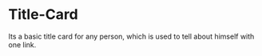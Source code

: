 # Title-Card
Its a basic title card for any person, which is used to tell about himself with one link.
